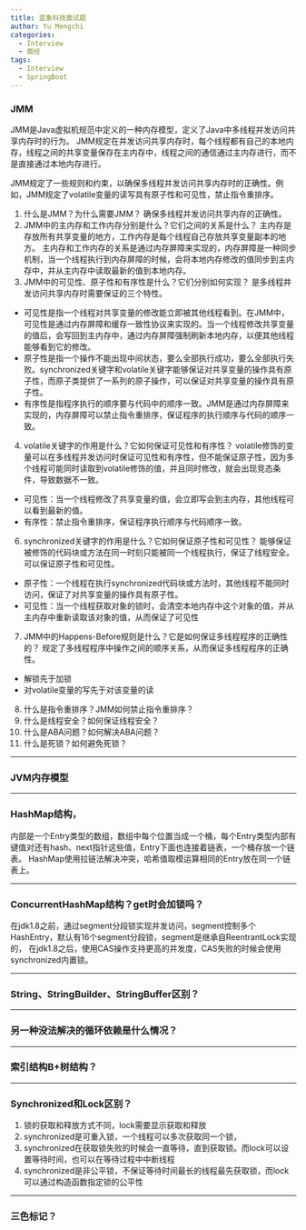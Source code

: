 ```yaml
---
title: 蓝象科技面试题
author: Yu Mengchi
categories:
  - Interview
  - 面经
tags:
  - Interview
  - SpringBoot
---
```

  
### JMM
JMM是Java虚拟机规范中定义的一种内存模型，定义了Java中多线程并发访问共享内存时的行为。
JMM规定在并发访问共享内存时，每个线程都有自己的本地内存，线程之间的共享变量保存在主内存中，线程之间的通信通过主内存进行，而不是直接通过本地内存进行。

JMM规定了一些规则和约束，以确保多线程并发访问共享内存时的正确性。例如，JMM规定了volatile变量的读写具有原子性和可见性，禁止指令重排序。

1. 什么是JMM？为什么需要JMM？
确保多线程并发访问共享内存的正确性。
2. JMM中的主内存和工作内存分别是什么？它们之间的关系是什么？
主内存是存放所有共享变量的地方，工作内存是每个线程自己存放共享变量副本的地方。
主内存和工作内存的关系是通过内存屏障来实现的，内存屏障是一种同步机制，当一个线程执行到内存屏障的时候，会将本地内存修改的值同步到主内存中，并从主内存中读取最新的值到本地内存。
3. JMM中的可见性、原子性和有序性是什么？它们分别如何实现？
是多线程并发访问共享内存时需要保证的三个特性。
- 可见性是指一个线程对共享变量的修改能立即被其他线程看到。在JMM中，可见性是通过内存屏障和缓存一致性协议来实现的。当一个线程修改共享变量的值后，会写回到主内存中，通过内存屏障强制刷新本地内存，以便其他线程能够看到它的修改。
- 原子性是指一个操作不能出现中间状态，要么全部执行成功，要么全部执行失败。synchronized关键字和volatile关键字能够保证对共享变量的操作具有原子性，而原子类提供了一系列的原子操作，可以保证对共享变量的操作具有原子性。
- 有序性是指程序执行的顺序要与代码中的顺序一致。JMM是通过内存屏障来实现的，内存屏障可以禁止指令重排序，保证程序的执行顺序与代码的顺序一致。
4. volatile关键字的作用是什么？它如何保证可见性和有序性？
volatile修饰的变量可以在多线程并发访问时保证可见性和有序性，但不能保证原子性，因为多个线程可能同时读取到volatile修饰的值，并且同时修改，就会出现竞态条件，导致数据不一致。
- 可见性：当一个线程修改了共享变量的值，会立即写会到主内存，其他线程可以看到最新的值。
- 有序性：禁止指令重排序，保证程序执行顺序与代码顺序一致。

6. synchronized关键字的作用是什么？它如何保证原子性和可见性？
能够保证被修饰的代码块或方法在同一时刻只能被同一个线程执行，保证了线程安全。可以保证原子性和可见性。
- 原子性：一个线程在执行synchronized代码块或方法时，其他线程不能同时访问，保证了对共享变量的操作具有原子性。
- 可见性：当一个线程获取对象的锁时，会清空本地内存中这个对象的值，并从主内存中重新读取该对象的值，从而保证了可见性
7. JMM中的Happens-Before规则是什么？它是如何保证多线程程序的正确性的？
规定了多线程程序中操作之间的顺序关系，从而保证多线程程序的正确性。
- 解锁先于加锁
- 对volatile变量的写先于对该变量的读

8. 什么是指令重排序？JMM如何禁止指令重排序？
9. 什么是线程安全？如何保证线程安全？
10. 什么是ABA问题？如何解决ABA问题？
11. 什么是死锁？如何避免死锁？

---
### JVM内存模型

---
### HashMap结构，
内部是一个Entry类型的数组，数组中每个位置当成一个桶，每个Entry类型内部有键值对还有hash、next指针这些值，Entry下面也连接着链表，一个桶存放一个链表。
HashMap使用拉链法解决冲突，哈希值取模运算相同的Entry放在同一个链表上。

---
### ConcurrentHashMap结构？get时会加锁吗？
在jdk1.8之前，通过segment分段锁实现并发访问，segment控制多个HashEntry，默认有16个segment分段锁，segment是继承自ReentrantLock实现的，
在jdk1.8之后，使用CAS操作支持更高的并发度，CAS失败的时候会使用synchronized内置锁。

---
### String、StringBuilder、StringBuffer区别？

---
### 另一种没法解决的循环依赖是什么情况？

---
### 索引结构B+树结构？

---
### Synchronized和Lock区别？
1. 锁的获取和释放方式不同，lock需要显示获取和释放
2. synchronized是可重入锁，一个线程可以多次获取同一个锁，
3. synchronized在获取锁失败的时候会一直等待，直到获取锁。而lock可以设置等待时间，也可以在等待过程中中断线程
4. synchronized是非公平锁，不保证等待时间最长的线程最先获取锁，而lock可以通过构造函数指定锁的公平性

---
### 三色标记？

